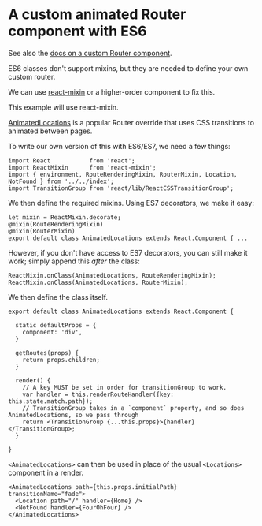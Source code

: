 # A custom animated Router component with ES6

See also the [docs on a custom Router component](custom-router).

ES6 classes don't support mixins, but they are needed to define your own custom router.

We can use [react-mixin](https://github.com/brigand/react-mixin) or a higher-order component to fix this.

This example will use react-mixin.

[AnimatedLocations](https://github.com/andreypopp/react-router-page-transition/blob/master/index.js) is a popular
Router override that uses CSS transitions to animated between pages.

To write our own version of this with ES6/ES7, we need a few things:

    import React           from 'react';
    import ReactMixin      from 'react-mixin';
    import { environment, RouteRenderingMixin, RouterMixin, Location, NotFound } from '../../index';
    import TransitionGroup from 'react/lib/ReactCSSTransitionGroup';

We then define the required mixins. Using ES7 decorators, we make it easy:

    let mixin = ReactMixin.decorate;
    @mixin(RouteRenderingMixin)
    @mixin(RouterMixin)
    export default class AnimatedLocations extends React.Component { ...

However, if you don't have access to ES7 decorators, you can still make it work; simply append this *after*
the class:

    ReactMixin.onClass(AnimatedLocations, RouteRenderingMixin);
    ReactMixin.onClass(AnimatedLocations, RouterMixin);

We then define the class itself.

    export default class AnimatedLocations extends React.Component {

      static defaultProps = {
        component: 'div',
      }

      getRoutes(props) {
        return props.children;
      }

      render() {
        // A key MUST be set in order for transitionGroup to work.
        var handler = this.renderRouteHandler({key: this.state.match.path});
        // TransitionGroup takes in a `component` property, and so does AnimatedLocations, so we pass through
        return <TransitionGroup {...this.props}>{handler}</TransitionGroup>;
      }

    }


`<AnimatedLocations>` can then be used in place of the usual `<Locations>` component in a render.

    <AnimatedLocations path={this.props.initialPath} transitionName="fade">
      <Location path="/" handler={Home} />
      <NotFound handler={FourOhFour} />
    </AnimatedLocations>
